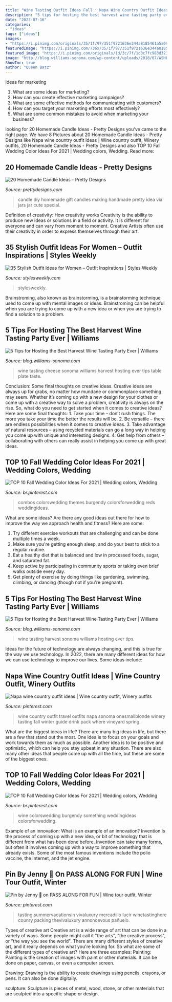 ```yaml
---
title: "Wine Tasting Outfit Ideas Fall : Napa Wine Country Outfit Ideas"
description: "5 tips for hosting the best harvest wine tasting party ever"
date: "2023-07-16"
categories:
- "ideas"
tags: ["ideas"]
images:
- "https://i.pinimg.com/originals/35/1f/97/351f9721636e344a8185461a5a09a5e7.png"
featuredImage: "https://i.pinimg.com/736x/35/1f/97/351f9721636e344a8185461a5a09a5e7.jpg"
featured_image: "https://i.pinimg.com/originals/1d/3c/7f/1d3c7fc983d32195acdb23e515de5dcb.jpg"
image: "http://blog.williams-sonoma.com/wp-content/uploads/2018/07/WSHF18_Cheese_Table_130418_266342-e1530299781296.jpg"
ShowToc: true
author: "Queen Batz"
---
```



Ideas for marketing
1. What are some ideas for marketing? 
2. How can you create effective marketing campaigns? 
3. What are some effective methods for communicating with customers? 
4. How can you target your marketing efforts most effectively? 
5. What are some common mistakes to avoid when marketing your business?

	

		
looking for 20 Homemade Candle Ideas - Pretty Designs you've came to the right page. We have 8 Pictures about 20 Homemade Candle Ideas - Pretty Designs like Napa wine country outfit ideas | Wine country outfit, Winery outfits, 20 Homemade Candle Ideas - Pretty Designs and also TOP 10 Fall Wedding Color Ideas For 2021 | Wedding colors, Wedding. Read more:
		
    
## 20 Homemade Candle Ideas - Pretty Designs

<img loading=lazy src="http://www.prettydesigns.com/wp-content/uploads/2015/10/DIY-Candle-Gift.jpg" onerror="this.onerror=null;this.src='https://tse4.mm.bing.net/th?id=OIP.On53MI2C0bSKb5D75qg2nwHaJv&amp;pid=15.1';" alt="20 Homemade Candle Ideas - Pretty Designs">

_Source: prettydesigns.com_

>candle diy homemade gift candles making handmade pretty idea via jars jar cute special. 

	

Definition of creativity: How creativity works
Creativity is the ability to produce new ideas or solutions in a field or activity. It is different for everyone and can vary from moment to moment. Creative Artists often use their creativity in order to express themselves through their art.

    
## 35 Stylish Outfit Ideas For Women – Outfit Inspirations | Styles Weekly

<img loading=lazy src="http://stylesweekly.com/wp-content/uploads/2016/12/Trendy-Outfit-Ideas_34.jpg" onerror="this.onerror=null;this.src='https://tse3.mm.bing.net/th?id=OIP.5SaO8lKj9nndDqxrxSFa1QHaOm&amp;pid=15.1';" alt="35 Stylish Outfit Ideas for Women – Outfit Inspirations | Styles Weekly">

_Source: stylesweekly.com_

>stylesweekly. 

	

Brainstroming, also known as brainstorming, is a brainstorming technique used to come up with mental images or ideas. Brainstroming can be helpful when you are trying to come up with a new idea or when you are trying to find a solution to a problem.

    
## 5 Tips For Hosting The Best Harvest Wine Tasting Party Ever | Williams

<img loading=lazy src="http://blog.williams-sonoma.com/wp-content/uploads/2018/07/WSHF18_Cheese_Table_130418_266342-e1530299781296.jpg" onerror="this.onerror=null;this.src='https://tse1.mm.bing.net/th?id=OIP.cW2RfxbMGPgVNwJ2a0ADwQHaFj&amp;pid=15.1';" alt="5 Tips for Hosting the Best Harvest Wine Tasting Party Ever | Williams">

_Source: blog.williams-sonoma.com_

>wine tasting cheese sonoma williams harvest hosting ever tips table plate taste. 

	

Conclusion: Some final thoughts on creative ideas.
Creative ideas are always up for grabs, no matter how mundane or commonplace something may seem. Whether it’s coming up with a new design for your clothes or come up with a creative way to solve a problem, creativity is always on the rise. So, what do you need to get started when it comes to creative ideas? Here are some final thoughts: 1. Take your time – don’t rush things. The more you take your time the better the results will be. 2. Be versatile – there are endless possibilities when it comes to creative ideas. 3. Take advantage of natural resources – using recycled materials can go a long way in helping you come up with unique and interesting designs. 4. Get help from others – collaborating with others can really assist in helping you come up with great ideas. 
    
## TOP 10 Fall Wedding Color Ideas For 2021 | Wedding Colors, Wedding

<img loading=lazy src="https://i.pinimg.com/originals/35/1f/97/351f9721636e344a8185461a5a09a5e7.png" onerror="this.onerror=null;this.src='https://tse1.mm.bing.net/th?id=OIP.DnrxJWmiku1EIUMNhjjb4gHaOX&amp;pid=15.1';" alt="TOP 10 Fall Wedding Color Ideas For 2021 | Wedding colors, Wedding">

_Source: br.pinterest.com_

>combos colorswedding themes burgendy colorsforwedding reds weddingideas. 

	

What are some ideas?
Are there any good ideas out there for how to improve the way we approach health and fitness? Here are some: 
1. Try different exercise workouts that are challenging and can be done multiple times a week. 
2. Make sure you're getting enough sleep, and do your best to stick to a regular routine. 
3. Eat a healthy diet that is balanced and low in processed foods, sugar, and saturated fat. 
4. Keep active by participating in community sports or taking even brief walks outside every day. 
5. Get plenty of exercise by doing things like gardening, swimming, climbing, or dancing (though not if you're pregnant).

    
## 5 Tips For Hosting The Best Harvest Wine Tasting Party Ever | Williams

<img loading=lazy src="http://blog.williams-sonoma.com/wp-content/uploads/2018/07/WSHF18_Editorial_130418_267439-e1530300298916.jpg" onerror="this.onerror=null;this.src='https://tse3.mm.bing.net/th?id=OIP.lSNqqsuVnpBsrMRQiojpZwHaFj&amp;pid=15.1';" alt="5 Tips for Hosting the Best Harvest Wine Tasting Party Ever | Williams">

_Source: blog.williams-sonoma.com_

>wine tasting harvest sonoma williams hosting ever tips. 

	

Ideas for the future of technology are always changing, and this is true for the way we use technology. In 2022, there are many different ideas for how we can use technology to improve our lives. Some ideas include: 

    
## Napa Wine Country Outfit Ideas | Wine Country Outfit, Winery Outfits

<img loading=lazy src="https://i.pinimg.com/originals/42/61/7f/42617f9801e11856163fbf982f79e76e.jpg" onerror="this.onerror=null;this.src='https://tse3.mm.bing.net/th?id=OIP.lmVd40Gxu4XBBHc3rvid1wHaLH&amp;pid=15.1';" alt="Napa wine country outfit ideas | Wine country outfit, Winery outfits">

_Source: pinterest.com_

>wine country outfit travel outfits napa sonoma onesmallblonde winery tasting fall winter guide drink pack where vineyard spring. 

	

What are the biggest ideas in life?
There are many big ideas in life, but there are a few that stand out the most. One idea is to focus on your goals and work towards them as much as possible. Another idea is to be positive and optimistic, which can help you stay upbeat in any situation. There are also many other ideas that people come up with all the time, but these are some of the biggest ones.

    
## TOP 10 Fall Wedding Color Ideas For 2021 | Wedding Colors, Wedding

<img loading=lazy src="https://i.pinimg.com/736x/35/1f/97/351f9721636e344a8185461a5a09a5e7.jpg" onerror="this.onerror=null;this.src='https://tse3.mm.bing.net/th?id=OIP.5nM5MH--bo8xu8qiFkR0BQHaOX&amp;pid=15.1';" alt="TOP 10 Fall Wedding Color Ideas For 2021 | Wedding colors, Wedding">

_Source: br.pinterest.com_

>wine colorswedding burgendy something weddingideas colorsforwedding. 

	

Example of an innovation: What is an example of an innovation?
Invention is the process of coming up with a new idea, or bit of technology that is different from what has been done before. Invention can take many forms, but often it involves coming up with a way to improve something that already exists. Some of the most famous inventions include the polio vaccine, the Internet, and the jet engine.

    
## Pin By Jenny 🌹 On PASS ALONG FOR FUN | Wine Tour Outfit, Winter

<img loading=lazy src="https://i.pinimg.com/originals/1d/3c/7f/1d3c7fc983d32195acdb23e515de5dcb.jpg" onerror="this.onerror=null;this.src='https://tse4.mm.bing.net/th?id=OIP.2tuYyx6qcL6tl1HBljZw9AHaLH&amp;pid=15.1';" alt="Pin by Jenny 🌹 on PASS ALONG FOR FUN | Wine tour outfit, Winter">

_Source: pinterest.com_

>tasting summervacationsin vivaluxury mercadillo lucir winetastinghere counry packing thevivaluxury annoncevous pañuelo. 

	

Types of creative art
Creative art is a wide range of art that can be done in a variety of ways. Some people might call it "the arts", "the creative process", or "the way you see the world". There are many different styles of creative art, and it really depends on what you're looking for. So what are some of the different types of creative art? Here are three examples: 
Painting: Painting is the creation of images with paint or other materials. It can be done on paper, canvas, or even a computer screen.

Drawing: Drawing is the ability to create drawings using pencils, crayons, or pens. It can also be done digitally.

 sculpture: Sculpture is pieces of metal, wood, stone, or other materials that are sculpted into a specific shape or design.

